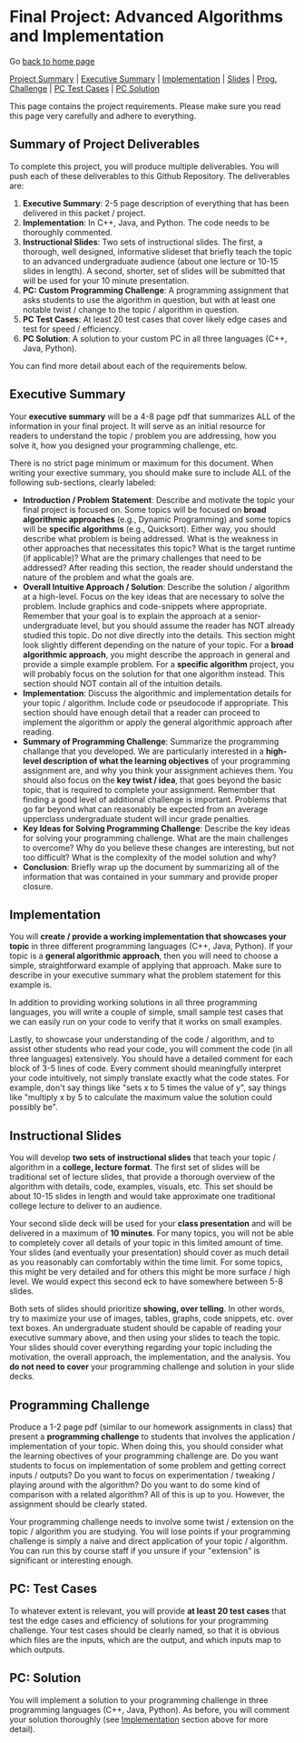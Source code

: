 Final Project: Advanced Algorithms and Implementation
===============================

Go [back to home page](./index.html)

[Project Summary](#summary) | [Executive Summary](#execsummary) | [Implementation](#implementation) | [Slides](#slides) | [Prog. Challenge](#pc) | [PC Test Cases](#testcases) | [PC Solution](#solution) 

This page contains the project requirements. Please make sure you read this page very carefully and adhere to everything.

<a name="summary"></a>Summary of Project Deliverables
---------------------------------------

To complete this project, you will produce multiple deliverables. You will push each of these deliverables to this Github Repository. The deliverables are:

1. **Executive Summary**: 2-5 page description of everything that has been delivered in this packet / project. 
2. **Implementation**: In C++, Java, and Python. The code needs to be thoroughly commented. 
3. **Instructional Slides**: Two sets of instructional slides. The first, a thorough, well designed, informative slideset that briefly teach the topic to an advanced undergraduate audience (about one lecture or 10-15 slides in length). A second, shorter, set of slides will be submitted that will be used for your 10 minute presentation.
4. **PC: Custom Programming Challenge**: A programming assignment that asks students to use the algorithm in question, but with at least one notable twist / change to the topic / algorithm in question.
5. **PC Test Cases**: At least 20 test cases that cover likely edge cases and test for speed / efficiency.
6. **PC Solution**: A solution to your custom PC in all three languages (C++, Java, Python).

You can find more detail about each of the requirements below.


<a name="execsummary"></a>Executive Summary
---------------------------------------

Your **executive summary** will be a 4-8 page pdf that summarizes ALL of the information in your final project. It will serve as an initial resource for readers to understand the topic / problem you are addressing, how you solve it, how you designed your programming challenge, etc.

There is no strict page minimum or maximum for this document. When writing your exective summary, you should make sure to include ALL of the following sub-sections, clearly labeled:

- **Introduction / Problem Statement**: Describe and motivate the topic your final project is focused on. Some topics will be focused on **broad algorithmic approaches** (e.g., Dynamic Programming) and some topics will be **specific algorithms** (e.g., Quicksort). Either way, you should describe what problem is being addressed. What is the weakness in other approaches that necessitates this topic? What is the target runtime (if applicable)? What are the primary challenges that need to be addressed? After reading this section, the reader should understand the nature of the problem and what the goals are.
- **Overall Intuitive Approach / Solution**: Describe the solution / algorithm at a high-level. Focus on the key ideas that are necessary to solve the problem. Include graphics and code-snippets where appropriate. Remember that your goal is to explain the approach at a senior-undergraduate level, but you should assume the reader has NOT already studied this topic. Do not dive directly into the details. This section might look slightly different depending on the nature of your topic. For a **broad algorithmic approach**, you might describe the approach in general and provide a simple example problem. For a **specific algorithm** project, you will probably focus on the solution for that one algorithm instead. This section should NOT contain all of the intuition details.
- **Implementation**: Discuss the algorithmic and implementation details for your topic / algorithm. Include code or pseudocode if appropriate. This section should have enough detail that a reader can proceed to implement the algorithm or apply the general algorithmic approach after reading.
- **Summary of Programming Challenge**: Summarize the programming challange that you developed. We are particularly interested in a **high-level description of what the learning objectives** of your programming assignment are, and why you think your assignment achieves them. You should also focus on the **key twist / idea**, that goes beyond the basic topic, that is required to complete your assignment. Remember that finding a good level of additional challenge is important. Problems that go far beyond what can reasonably be expected from an average upperclass undergraduate student will incur grade penalties.
- **Key Ideas for Solving Programming Challenge**: Describe the key ideas for solving your programming challenge. What are the main challenges to overcome? Why do you believe these changes are interesting, but not too difficult? What is the complexity of the model solution and why?
- **Conclusion**: Briefly wrap up the document by summarizing all of the information that was contained in your summary and provide proper closure.

<a name="implementation"></a>Implementation
---------------------------------------

You will **create / provide a working implementation that showcases your topic** in three different programming languages (C++, Java, Python). If your topic is a **general algorithmic approach**, then you will need to choose a simple, straightforward example of applying that approach. Make sure to describe in your executive summary what the problem statement for this example is.

In addition to providing working solutions in all three programming languages, you will write a couple of simple, small sample test cases that we can easily run on your code to verify that it works on small examples.

Lastly, to showcase your understanding of the code / algorithm, and to assist other students who read your code, you will comment the code (in all three languages) extensively. You should have a detailed comment for each block of 3-5 lines of code. Every comment should meaningfully interpret your code intuitively, not simply translate exactly what the code states. For example, don't say things like "sets x to 5 times the value of y", say things like "multiply x by 5 to calculate the maximum value the solution could possibly be".


<a name="slides"></a>Instructional Slides
---------------------------------------

You will develop **two sets of instructional slides** that teach your topic / algorithm in a **college, lecture format**. The first set of slides will be traditional set of lecture slides, that provide a thorough overview of the algorithm with details, code, examples, visuals, etc. This set should be about 10-15 slides in length and would take approximate one traditional college lecture to deliver to an audience. 

Your second slide deck will be used for your **class presentation** and will be delivered in a maximum of **10 minutes**. For many topics, you will not be able to completely cover all details of your topic in this limited amount of time. Your slides (and eventually your presentation) should cover as much detail as you reasonably can comfortably within the time limit. For some topics, this might be very detailed and for others this might be more surface / high level. We would expect this second eck to have somewhere between 5-8 slides.

Both sets of slides should prioritize **showing, over telling**. In other words, try to maximize your use of images, tables, graphs, code snippets, etc. over text boxes. An undergraduate student should be capable of reading your executive summary above, and then using your slides to teach the topic. Your slides should cover everything regarding your topic including the motivation, the overall approach, the implementation, and the analysis. You **do not need to cover** your programming challenge and solution in your slide decks.


<a name="pc"></a>Programming Challenge
---------------------------------------

Produce a 1-2 page pdf (similar to our homework assignments in class) that present a **programming challenge** to students that involves the application / implementation of your topic. When doing this, you should consider what the learning obectives of your programming challenge are. Do you want students to focus on implementation of some problem and getting correct inputs / outputs? Do you want to focus on experimentation / tweaking / playing around with the algorithm? Do you want to do some kind of comparison with a related algorithm? All of this is up to you. However, the assignment should be clearly stated.

Your programming challenge needs to involve some twist / extension on the topic / algorithm you are studying. You will lose points if your programming challenge is simply a naive and direct application of your topic / algorithm. You can run this by course staff if you unsure if your "extension" is significant or interesting enough.

<a name="testcases"></a>PC: Test Cases
---------------------------------------

To whatever extent is relevant, you will provide **at least 20 test cases** that test the edge cases and efficiency of solutions for your programming challenge. Your test cases should be clearly named, so that it is obvious which files are the inputs, which are the output, and which inputs map to which outputs.

<a name="solution"></a>PC: Solution
---------------------------------------

You will implement a solution to your programming challenge in three programming languages (C++, Java, Python). As before, you will comment your solution thoroughly (see [Implementation](#implementation) section above for more detail).

